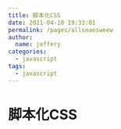 ```yaml
---
title: 脚本化CSS
date: 2021-04-10 19:33:01
permalink: /pages/allseaesweew
author: 
  name: jeffery
categories: 
  - javascript
tags: 
  - javascript
---
```


# 脚本化CSS

